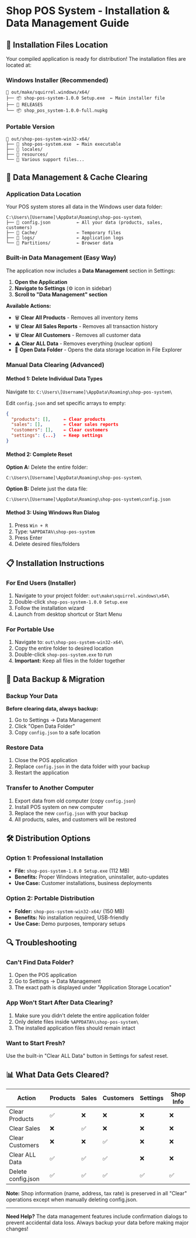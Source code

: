 # Shop POS System - Installation & Data Management Guide

## 🚀 Installation Files Location

Your compiled application is ready for distribution! The installation files are located at:

### Windows Installer (Recommended)

```
📁 out/make/squirrel.windows/x64/
├── 📦 shop-pos-system-1.0.0 Setup.exe  ← Main installer file
├── 📄 RELEASES
└── 📦 shop_pos_system-1.0.0-full.nupkg
```

### Portable Version

```
📁 out/shop-pos-system-win32-x64/
├── 🎯 shop-pos-system.exe  ← Main executable
├── 📁 locales/
├── 📁 resources/
└── 📄 Various support files...
```

## 💾 Data Management & Cache Clearing

### Application Data Location

Your POS system stores all data in the Windows user data folder:

```
C:\Users\[Username]\AppData\Roaming\shop-pos-system\
├── 📄 config.json          ← All your data (products, sales, customers)
├── 📁 Cache/               ← Temporary files
├── 📁 logs/                ← Application logs
└── 📁 Partitions/          ← Browser data
```

### Built-in Data Management (Easy Way)

The application now includes a **Data Management** section in Settings:

1. **Open the Application**
2. **Navigate to Settings** (⚙️ icon in sidebar)
3. **Scroll to "Data Management" section**

**Available Actions:**

- 🗑️ **Clear All Products** - Removes all inventory items
- 🗑️ **Clear All Sales Reports** - Removes all transaction history
- 🗑️ **Clear All Customers** - Removes all customer data
- ⚠️ **Clear ALL Data** - Removes everything (nuclear option)
- 📁 **Open Data Folder** - Opens the data storage location in File Explorer

### Manual Data Clearing (Advanced)

#### Method 1: Delete Individual Data Types

Navigate to: `C:\Users\[Username]\AppData\Roaming\shop-pos-system\`

Edit `config.json` and set specific arrays to empty:

```json
{
  "products": [],     ← Clear products
  "sales": [],        ← Clear sales reports
  "customers": [],    ← Clear customers
  "settings": {...}   ← Keep settings
}
```

#### Method 2: Complete Reset

**Option A:** Delete the entire folder:

```
C:\Users\[Username]\AppData\Roaming\shop-pos-system\
```

**Option B:** Delete just the data file:

```
C:\Users\[Username]\AppData\Roaming\shop-pos-system\config.json
```

#### Method 3: Using Windows Run Dialog

1. Press `Win + R`
2. Type: `%APPDATA%\shop-pos-system`
3. Press Enter
4. Delete desired files/folders

## 📋 Installation Instructions

### For End Users (Installer)

1. Navigate to your project folder: `out\make\squirrel.windows\x64\`
2. Double-click `shop-pos-system-1.0.0 Setup.exe`
3. Follow the installation wizard
4. Launch from desktop shortcut or Start Menu

### For Portable Use

1. Navigate to: `out\shop-pos-system-win32-x64\`
2. Copy the entire folder to desired location
3. Double-click `shop-pos-system.exe` to run
4. **Important:** Keep all files in the folder together

## 🔄 Data Backup & Migration

### Backup Your Data

**Before clearing data, always backup:**

1. Go to Settings → Data Management
2. Click "Open Data Folder"
3. Copy `config.json` to a safe location

### Restore Data

1. Close the POS application
2. Replace `config.json` in the data folder with your backup
3. Restart the application

### Transfer to Another Computer

1. Export data from old computer (copy `config.json`)
2. Install POS system on new computer
3. Replace the new `config.json` with your backup
4. All products, sales, and customers will be restored

## 🛠️ Distribution Options

### Option 1: Professional Installation

- **File:** `shop-pos-system-1.0.0 Setup.exe` (112 MB)
- **Benefits:** Proper Windows integration, uninstaller, auto-updates
- **Use Case:** Customer installations, business deployments

### Option 2: Portable Distribution

- **Folder:** `shop-pos-system-win32-x64/` (150 MB)
- **Benefits:** No installation required, USB-friendly
- **Use Case:** Demo purposes, temporary setups

## 🔍 Troubleshooting

### Can't Find Data Folder?

1. Open the POS application
2. Go to Settings → Data Management
3. The exact path is displayed under "Application Storage Location"

### App Won't Start After Data Clearing?

1. Make sure you didn't delete the entire application folder
2. Only delete files inside `%APPDATA%\shop-pos-system\`
3. The installed application files should remain intact

### Want to Start Fresh?

Use the built-in "Clear ALL Data" button in Settings for safest reset.

## 📊 What Data Gets Cleared?

| Action             | Products | Sales | Customers | Settings | Shop Info |
| ------------------ | -------- | ----- | --------- | -------- | --------- |
| Clear Products     | ✅       | ❌    | ❌        | ❌       | ❌        |
| Clear Sales        | ❌       | ✅    | ❌        | ❌       | ❌        |
| Clear Customers    | ❌       | ❌    | ✅        | ❌       | ❌        |
| Clear ALL Data     | ✅       | ✅    | ✅        | ❌       | ❌        |
| Delete config.json | ✅       | ✅    | ✅        | ✅       | ✅        |

**Note:** Shop information (name, address, tax rate) is preserved in all "Clear" operations except when manually deleting config.json.

---

**Need Help?** The data management features include confirmation dialogs to prevent accidental data loss. Always backup your data before making major changes!
